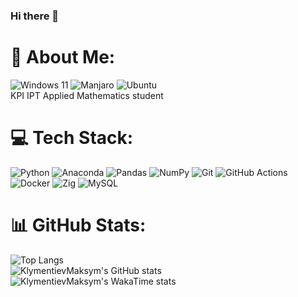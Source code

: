### Hi there 👋
# 💫 About Me:
![Windows 11](https://img.shields.io/badge/Windows%2011-0078D4?style=for-the-badge&logo=windows11&logoColor=fff)
![Manjaro](https://img.shields.io/badge/Manjaro-35BF5C?style=for-the-badge&logo=manjaro&logoColor=fff)
![Ubuntu](https://img.shields.io/badge/Ubuntu-E95420?style=for-the-badge&logo=ubuntu&logoColor=white)
<br>KPI IPT Applied Mathematics student <br>

# 💻 Tech Stack:
![Python](https://img.shields.io/badge/python-3670A0?style=for-the-badge&logo=python&logoColor=ffdd54) 
![Anaconda](https://img.shields.io/badge/Anaconda-%2344A833.svg?style=for-the-badge&logo=anaconda&logoColor=white) 
![Pandas](https://img.shields.io/badge/pandas-%23150458.svg?style=for-the-badge&logo=pandas&logoColor=white) 
![NumPy](https://img.shields.io/badge/numpy-%23013243.svg?style=for-the-badge&logo=numpy&logoColor=white)
![Git](https://img.shields.io/badge/Git-F05032?style=for-the-badge&logo=git&logoColor=fff)
![GitHub Actions](https://img.shields.io/badge/GitHub_Actions-2088FF?style=for-the-badge&logo=github-actions&logoColor=white)
![Docker](https://img.shields.io/badge/Docker-2496ED?style=for-the-badge&logo=docker&logoColor=fff)
![Zig](https://img.shields.io/badge/Zig-F7A41D?style=for-the-badge&logo=zig&logoColor=fff)
![MySQL](https://img.shields.io/badge/MySQL-4479A1?style=for-the-badge&logo=mysql&logoColor=fff)

# 📊 GitHub Stats:
![Top Langs](https://github-readme-stats.vercel.app/api/top-langs/?username=KlymentievMaksym&langs_count=8&layout=donut-vertical&theme=monokai)<br/>
![KlymentievMaksym's GitHub stats](https://github-readme-stats.vercel.app/api?username=KlymentievMaksym&show_icons=true&theme=monokai)<br/>
![KlymentievMaksym's WakaTime stats](https://github-readme-stats.vercel.app/api/wakatime?username=Dadmon&layout=compact&theme=monokai)

<!--
**KlymentievMaksym/KlymentievMaksym** is a ✨ _special_ ✨ repository because its `README.md` (this file) appears on your GitHub profile.

Here are some ideas to get you started:

- 🔭 I’m currently working on ...
- 🌱 I’m currently learning ...
- 👯 I’m looking to collaborate on ...
- 🤔 I’m looking for help with ...
- 💬 Ask me about ...
- 📫 How to reach me: ...
- 😄 Pronouns: ...
- ⚡ Fun fact: ...
-->
